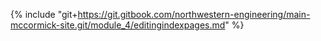 {% include "git+https://git.gitbook.com/northwestern-engineering/main-mccormick-site.git/module_4/editingindexpages.md" %}



